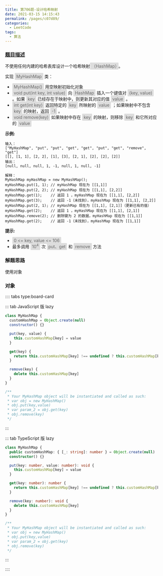 ```yaml
---
title: 第706题-设计哈希映射
date: 2021-03-15 14:15:43
permalink: /pages/c07d89/
categories:
  - LeetCode
tags:
  - 算法
---
```


### [题目描述](https://leetcode-cn.com/problems/design-hashmap/)

不使用任何内建的哈希表库设计一个哈希映射<span style="background: #ddd; color: #666; padding: 3px 5px; border-radius: 2px;">（HashMap）</span>。

实现 <span style="background: #ddd; color: #666; padding: 3px 5px; border-radius: 2px;">MyHashMap</span> 类：

- <span style="background: #ddd; color: #666; padding: 3px 5px; border-radius: 2px;">MyHashMap()</span> 用空映射初始化对象
- <span style="background: #ddd; color: #666; padding: 3px 5px; border-radius: 2px;">void put(int key, int value)</span> 向 <span style="background: #ddd; color: #666; padding: 3px 5px; border-radius: 2px;">HashMap</span> 插入一个键值对 <span style="background: #ddd; color: #666; padding: 3px 5px; border-radius: 2px;">(key, value)</span> 。如果 <span style="background: #ddd; color: #666; padding: 3px 5px; border-radius: 2px;">key</span> 已经存在于映射中，则更新其对应的值 <span style="background: #ddd; color: #666; padding: 3px 5px; border-radius: 2px;">value</span> 。
- <span style="background: #ddd; color: #666; padding: 3px 5px; border-radius: 2px;">int get(int key)</span> 返回特定的 <span style="background: #ddd; color: #666; padding: 3px 5px; border-radius: 2px;">key</span> 所映射的 <span style="background: #ddd; color: #666; padding: 3px 5px; border-radius: 2px;">value</span> ；如果映射中不包含 <span style="background: #ddd; color: #666; padding: 3px 5px; border-radius: 2px;">key</span> 的映射，返回 <span style="background: #ddd; color: #666; padding: 3px 5px; border-radius: 2px;">-1</span> 。
- <span style="background: #ddd; color: #666; padding: 3px 5px; border-radius: 2px;">void remove(key)</span> 如果映射中存在 <span style="background: #ddd; color: #666; padding: 3px 5px; border-radius: 2px;">key</span> 的映射，则移除 <span style="background: #ddd; color: #666; padding: 3px 5px; border-radius: 2px;">key</span> 和它所对应的 <span style="background: #ddd; color: #666; padding: 3px 5px; border-radius: 2px;">value</span>

<!-- more -->

**示例:**

```
输入：
["MyHashMap", "put", "put", "get", "get", "put", "get", "remove", "get"]
[[], [1, 1], [2, 2], [1], [3], [2, 1], [2], [2], [2]]
输出：
[null, null, null, 1, -1, null, 1, null, -1]

解释：
MyHashMap myHashMap = new MyHashMap();
myHashMap.put(1, 1); // myHashMap 现在为 [[1,1]]
myHashMap.put(2, 2); // myHashMap 现在为 [[1,1], [2,2]]
myHashMap.get(1);    // 返回 1 ，myHashMap 现在为 [[1,1], [2,2]]
myHashMap.get(3);    // 返回 -1（未找到），myHashMap 现在为 [[1,1], [2,2]]
myHashMap.put(2, 1); // myHashMap 现在为 [[1,1], [2,1]]（更新已有的值）
myHashMap.get(2);    // 返回 1 ，myHashMap 现在为 [[1,1], [2,1]]
myHashMap.remove(2); // 删除键为 2 的数据，myHashMap 现在为 [[1,1]]
myHashMap.get(2);    // 返回 -1（未找到），myHashMap 现在为 [[1,1]]
```

**提示:**

- <span style="background: #ddd; color: #666; padding: 3px 5px; border-radius: 2px;">0 <= key, value <= 106</span>
- 最多调用 <span style="background: #ddd; color: #666; padding: 3px 5px; border-radius: 2px;">10<sup>4</sup></span> 次 <span style="background: #ddd; color: #666; padding: 3px 5px; border-radius: 2px;">put、get</span> 和 <span style="background: #ddd; color: #666; padding: 3px 5px; border-radius: 2px;">remove</span> 方法

### 解题思路

使用对象

### 对象

:::: tabs type:board-card

::: tab JavaScript 版 lazy

```JavaScript
class MyHashMap {
  customHashMap = Object.create(null)
  constructor() {}

  put(key, value) {
    this.customHashMap[key] = value
  }

  get(key) {
    return this.customHashMap[key] !== undefined ? this.customHashMap[key] : -1
  }

  remove(key) {
    delete this.customHashMap[key]
  }
}

/**
 * Your MyHashMap object will be instantiated and called as such:
 * var obj = new MyHashMap()
 * obj.put(key,value)
 * var param_2 = obj.get(key)
 * obj.remove(key)
 */
```

:::

::: tab TypeScript 版 lazy

```TypeScript
class MyHashMap {
  public customHashMap: { [_: string]: number } = Object.create(null)
  constructor() {}

  put(key: number, value: number): void {
    this.customHashMap[key] = value
  }

  get(key: number): number {
    return this.customHashMap[key] !== undefined ? this.customHashMap[key] : -1
  }

  remove(key: number): void {
    delete this.customHashMap[key]
  }
}

/**
 * Your MyHashMap object will be instantiated and called as such:
 * var obj = new MyHashMap()
 * obj.put(key,value)
 * var param_2 = obj.get(key)
 * obj.remove(key)
 */
```

:::

::::
